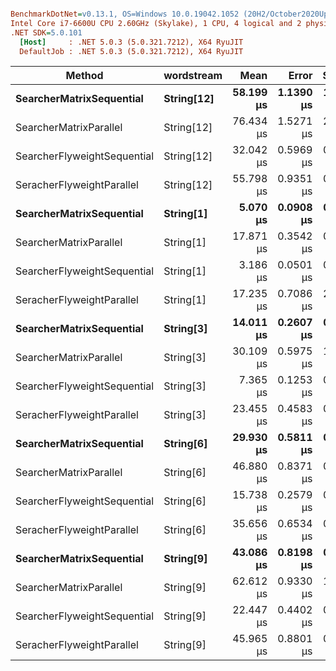 ``` ini

BenchmarkDotNet=v0.13.1, OS=Windows 10.0.19042.1052 (20H2/October2020Update)
Intel Core i7-6600U CPU 2.60GHz (Skylake), 1 CPU, 4 logical and 2 physical cores
.NET SDK=5.0.101
  [Host]     : .NET 5.0.3 (5.0.321.7212), X64 RyuJIT
  DefaultJob : .NET 5.0.3 (5.0.321.7212), X64 RyuJIT


```
|                      Method | wordstream |      Mean |     Error |    StdDev |    Median |   Gen 0 | Allocated |
|---------------------------- |----------- |----------:|----------:|----------:|----------:|--------:|----------:|
|    **SearcherMatrixSequential** | **String[12]** | **58.199 μs** | **1.1390 μs** | **1.3117 μs** | **58.053 μs** | **40.4053** |     **83 KB** |
|      SearcherMatrixParallel | String[12] | 76.434 μs | 1.5271 μs | 2.9054 μs | 76.651 μs | 51.0254 |    104 KB |
| SearcherFlyweightSequential | String[12] | 32.042 μs | 0.5969 μs | 0.5862 μs | 31.945 μs | 16.6016 |     34 KB |
|   SeracherFlyweightParallel | String[12] | 55.798 μs | 0.9351 μs | 0.8747 μs | 55.788 μs | 24.0479 |     49 KB |
|    **SearcherMatrixSequential** |  **String[1]** |  **5.070 μs** | **0.0908 μs** | **0.0849 μs** |  **5.092 μs** |  **3.4103** |      **7 KB** |
|      SearcherMatrixParallel |  String[1] | 17.871 μs | 0.3542 μs | 0.7922 μs | 17.862 μs |  5.3711 |     11 KB |
| SearcherFlyweightSequential |  String[1] |  3.186 μs | 0.0501 μs | 0.0445 μs |  3.176 μs |  1.8044 |      4 KB |
|   SeracherFlyweightParallel |  String[1] | 17.235 μs | 0.7086 μs | 2.0894 μs | 16.355 μs |  3.1128 |      6 KB |
|    **SearcherMatrixSequential** |  **String[3]** | **14.011 μs** | **0.2607 μs** | **0.2177 μs** | **13.982 μs** |  **9.9640** |     **20 KB** |
|      SearcherMatrixParallel |  String[3] | 30.109 μs | 0.5975 μs | 1.6357 μs | 29.344 μs | 12.8174 |     26 KB |
| SearcherFlyweightSequential |  String[3] |  7.365 μs | 0.1253 μs | 0.1046 μs |  7.361 μs |  3.7079 |      8 KB |
|   SeracherFlyweightParallel |  String[3] | 23.455 μs | 0.4583 μs | 0.3827 μs | 23.513 μs |  5.8899 |     12 KB |
|    **SearcherMatrixSequential** |  **String[6]** | **29.930 μs** | **0.5811 μs** | **0.5152 μs** | **29.939 μs** | **20.1111** |     **41 KB** |
|      SearcherMatrixParallel |  String[6] | 46.880 μs | 0.8371 μs | 0.7421 μs | 46.923 μs | 26.5503 |     54 KB |
| SearcherFlyweightSequential |  String[6] | 15.738 μs | 0.2579 μs | 0.2153 μs | 15.695 μs |  7.9956 |     16 KB |
|   SeracherFlyweightParallel |  String[6] | 35.656 μs | 0.6534 μs | 0.5792 μs | 35.623 μs | 12.3901 |     25 KB |
|    **SearcherMatrixSequential** |  **String[9]** | **43.086 μs** | **0.8198 μs** | **0.7668 μs** | **42.976 μs** | **30.3955** |     **62 KB** |
|      SearcherMatrixParallel |  String[9] | 62.612 μs | 0.9330 μs | 1.3676 μs | 62.344 μs | 38.6963 |     78 KB |
| SearcherFlyweightSequential |  String[9] | 22.447 μs | 0.4402 μs | 0.4710 μs | 22.381 μs | 12.1155 |     25 KB |
|   SeracherFlyweightParallel |  String[9] | 45.965 μs | 0.8801 μs | 0.8233 μs | 45.492 μs | 18.4937 |     37 KB |
